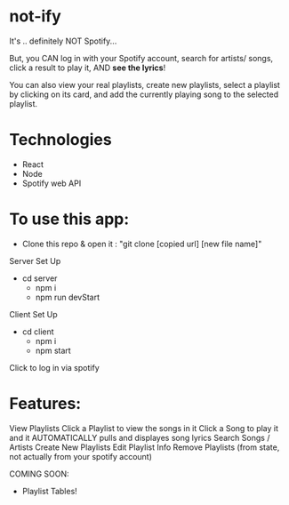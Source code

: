 # not-ify

It's .. definitely NOT Spotify...

But, you CAN log in with your Spotify account, search for artists/ songs, click a result to play it, AND <b>see the lyrics</b>!

You can also view your real playlists, create new playlists, select a playlist by clicking on its card, and add the currently playing song to the selected playlist.

# Technologies
- React
- Node
- Spotify web API

# To use this app:

- Clone this repo & open it : "git clone [copied url] [new file name]"

Server Set Up

- cd server
  - npm i
  - npm run devStart

Client Set Up

- cd client
  - npm i
  - npm start

Click to log in via spotify

# Features:

View Playlists
Click a Playlist to view the songs in it
Click a Song to play it and it AUTOMATICALLY pulls and displayes song lyrics
Search Songs / Artists
Create New Playlists
Edit Playlist Info
Remove Playlists (from state, not actually from your spotify account)

COMING SOON:

- Playlist Tables!

